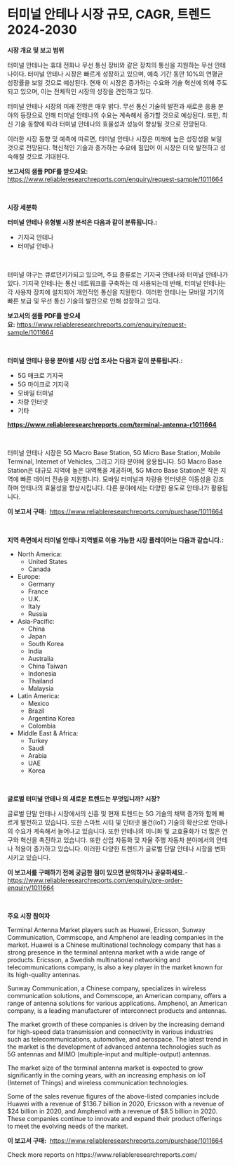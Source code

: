 <p><h1>터미널 안테나 시장 규모, CAGR, 트렌드 2024-2030</h1></p><p><strong>시장 개요 및 보고 범위</strong></p>
<p><p>터미널 안테나는 휴대 전화나 무선 통신 장비와 같은 장치의 통신을 지원하는 무선 안테나이다. 터미널 안테나 시장은 빠르게 성장하고 있으며, 예측 기간 동안 10%의 연평균 성장률을 보일 것으로 예상된다. 현재 이 시장은 증가하는 수요와 기술 혁신에 의해 주도되고 있으며, 이는 전체적인 시장의 성장을 견인하고 있다.</p><p>터미널 안테나 시장의 미래 전망은 매우 밝다. 무선 통신 기술의 발전과 새로운 응용 분야의 등장으로 인해 터미널 안테나의 수요는 계속해서 증가할 것으로 예상된다. 또한, 최신 기술 동향에 따라 터미널 안테나의 효율성과 성능이 향상될 것으로 전망된다.</p><p>이러한 시장 동향 및 예측에 따르면, 터미널 안테나 시장은 미래에 높은 성장성을 보일 것으로 전망된다. 혁신적인 기술과 증가하는 수요에 힘입어 이 시장은 더욱 발전하고 성숙해질 것으로 기대된다.</p></p>
<p><strong>보고서의 샘플 PDF를 받으세요:</strong> <a href="https://www.reliableresearchreports.com/enquiry/request-sample/1011664">https://www.reliableresearchreports.com/enquiry/request-sample/1011664</a></p>
<p>&nbsp;</p>
<p><strong>시장 세분화</strong></p>
<p><strong>터미널 안테나 유형별 시장 분석은 다음과 같이 분류됩니다.:</strong></p>
<p><ul><li>기지국 안테나</li><li>터미널 안테나</li></ul></p>
<p>&nbsp;</p>
<p><p>터미널 야구는 큐로던키가되고 있으며, 주요 종류로는 기지국 안테나와 터미널 안테나가 있다. 기지국 안테나는 통신 네트워크를 구축하는 데 사용되는데 반해, 터미널 안테나는 각 사용자 장치에 설치되어 개인적인 통신을 지원한다. 이러한 안테나는 모바일 기기의 빠른 보급 및 무선 통신 기술의 발전으로 인해 성장하고 있다.</p></p>
<p><strong>보고서의 샘플 PDF를 받으세요:</strong>&nbsp;<a href="https://www.reliableresearchreports.com/enquiry/request-sample/1011664">https://www.reliableresearchreports.com/enquiry/request-sample/1011664</a></p>
<p>&nbsp;</p>
<p><strong> 터미널 안테나 응용 분야별 시장 산업 조사는 다음과 같이 분류됩니다.:</strong></p>
<p><ul><li>5G 매크로 기지국</li><li>5G 마이크로 기지국</li><li>모바일 터미널</li><li>차량 인터넷</li><li>기타</li></ul></p>
<p><strong><a href="https://www.reliableresearchreports.com/terminal-antenna-r1011664">https://www.reliableresearchreports.com/terminal-antenna-r1011664</a></strong></p>
<p>&nbsp;</p>
<p><p>터미널 안테나 시장은 5G Macro Base Station, 5G Micro Base Station, Mobile Terminal, Internet of Vehicles, 그리고 기타 분야에 응용됩니다. 5G Macro Base Station은 대규모 지역에 높은 대역폭을 제공하며, 5G Micro Base Station은 작은 지역에 빠른 데이터 전송을 지원합니다. 모바일 터미널과 차량용 인터넷은 이동성을 강조하며 안테나의 효율성을 향상시킵니다. 다른 분야에서는 다양한 용도로 안테나가 활용됩니다.</p></p>
<p><strong>이 보고서 구매:</strong>&nbsp; <a href="https://www.reliableresearchreports.com/purchase/1011664">https://www.reliableresearchreports.com/purchase/1011664</a></p>
<p>&nbsp;</p>
<p><strong>지역 측면에서 터미널 안테나 지역별로 이용 가능한 시장 플레이어는 다음과 같습니다.:</strong></p>
<p><ul>
    <li>
        North America:
        <ul>
            <li>United States</li>
            <li>Canada</li>
        </ul>
    </li>
    <li>
        Europe:
        <ul>
            <li>Germany</li>
            <li>France</li>
            <li>U.K.</li>
            <li>Italy</li>
            <li>Russia</li>
        </ul>
    </li>
    <li>
        Asia-Pacific:
        <ul>
            <li>China</li>
            <li>Japan</li>
            <li>South Korea</li>
            <li>India</li>
            <li>Australia</li>
            <li>China Taiwan</li>
            <li>Indonesia</li>
            <li>Thailand</li>
            <li>Malaysia</li>
        </ul>
    </li>
    <li>
        Latin America:
        <ul>
            <li>Mexico</li>
            <li>Brazil</li>
            <li>Argentina Korea</li>
            <li>Colombia</li>
        </ul>
    </li>
    <li>
        Middle East & Africa:
        <ul>
            <li>Turkey</li>
            <li>Saudi</li>
            <li>Arabia</li>
            <li>UAE</li>
            <li>Korea</li>
        </ul>
    </li>
    </ul></p>
<p>&nbsp;</p>
<p><strong>글로벌 터미널 안테나 의 새로운 트렌드는 무엇입니까? 시장?</strong></p>
<p><p>글로벌 단말 안테나 시장에서의 신흥 및 현재 트렌드는 5G 기술의 채택 증가와 함께 빠르게 발전하고 있습니다. 또한 스마트 시티 및 인터넷 물건(IoT) 기술의 확산으로 안테나의 수요가 계속해서 늘어나고 있습니다. 또한 안테나의 미니화 및 고효율화가 더 많은 연구와 혁신을 촉진하고 있습니다. 또한 산업 자동화 및 자율 주행 자동차 분야에서의 안테나 적용이 증가하고 있습니다. 이러한 다양한 트렌드가 글로벌 단말 안테나 시장을 변화시키고 있습니다.</p></p>
<p><strong>이 보고서를 구매하기 전에 궁금한 점이 있으면 문의하거나 공유하세요.</strong>- <a href="https://www.reliableresearchreports.com/enquiry/pre-order-enquiry/1011664">https://www.reliableresearchreports.com/enquiry/pre-order-enquiry/1011664</a></p>
<p>&nbsp;</p>
<p><strong>주요 시장 참여자</strong></p>
<p><p>Terminal Antenna Market players such as Huawei, Ericsson, Sunway Communication, Commscope, and Amphenol are leading companies in the market. Huawei is a Chinese multinational technology company that has a strong presence in the terminal antenna market with a wide range of products. Ericsson, a Swedish multinational networking and telecommunications company, is also a key player in the market known for its high-quality antennas.</p><p>Sunway Communication, a Chinese company, specializes in wireless communication solutions, and Commscope, an American company, offers a range of antenna solutions for various applications. Amphenol, an American company, is a leading manufacturer of interconnect products and antennas.</p><p>The market growth of these companies is driven by the increasing demand for high-speed data transmission and connectivity in various industries such as telecommunications, automotive, and aerospace. The latest trend in the market is the development of advanced antenna technologies such as 5G antennas and MIMO (multiple-input and multiple-output) antennas.</p><p>The market size of the terminal antenna market is expected to grow significantly in the coming years, with an increasing emphasis on IoT (Internet of Things) and wireless communication technologies.</p><p>Some of the sales revenue figures of the above-listed companies include Huawei with a revenue of $136.7 billion in 2020, Ericsson with a revenue of $24 billion in 2020, and Amphenol with a revenue of $8.5 billion in 2020. These companies continue to innovate and expand their product offerings to meet the evolving needs of the market.</p></p>
<p><strong>이 보고서 구매:</strong>&nbsp;&nbsp;<a href="https://www.reliableresearchreports.com/purchase/1011664">https://www.reliableresearchreports.com/purchase/1011664</a></p>
<p>Check more reports on https://www.reliableresearchreports.com/</p>